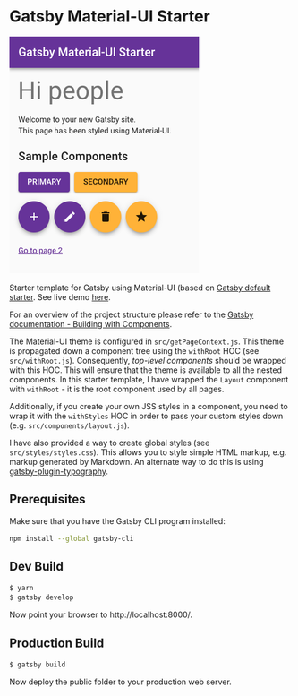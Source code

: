 # Gatsby Material-UI Starter

![Screenshot](assets/screen-shot.png)

Starter template for Gatsby using Material-UI (based on [Gatsby default starter](https://github.com/gatsbyjs/gatsby-starter-default/tree/v2). See live demo [here](https://gatsby-starter-material-ui.netlify.com/).

For an overview of the project structure please refer to the [Gatsby documentation - Building with Components](https://www.gatsbyjs.org/docs/building-with-components/).

The Material-UI theme is configured in `src/getPageContext.js`. This theme is propagated down a component tree using the `withRoot` HOC (see `src/withRoot.js`). Consequently, *top-level components* should be wrapped with this HOC. This will ensure that the theme is available to all the nested components. In this starter template, I have wrapped the `Layout` component with `withRoot` - it is the root component used by all pages. 

Additionally, if you create your own JSS styles in a component, you need to wrap it with the `withStyles` HOC in order to pass your custom styles down (e.g. `src/components/layout.js`).

I have also provided a way to create global styles (see `src/styles/styles.css`). This allows you to style simple HTML markup, e.g. markup generated by Markdown. An alternate way to do this is using [gatsby-plugin-typography](https://www.gatsbyjs.org/packages/gatsby-plugin-typography/).

## Prerequisites

Make sure that you have the Gatsby CLI program installed:
```sh
npm install --global gatsby-cli
```

Dev Build
---------
```bash
$ yarn
$ gatsby develop
```

Now point your browser to http://localhost:8000/.

Production Build
----------------
```bash
$ gatsby build
```

Now deploy the public folder to your production web server.
